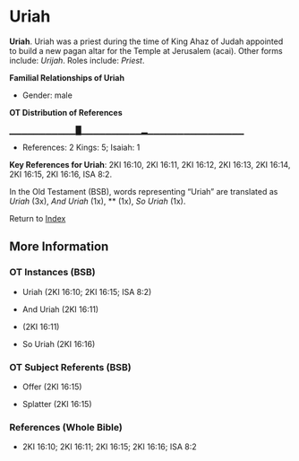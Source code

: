 # Uriah
**Uriah**. 
Uriah was a priest during the time of King Ahaz of Judah appointed to build a new pagan altar for the Temple at Jerusalem (acai). 
Other forms include: 
*Urijah*. 
Roles include: 
_Priest_. 




**Familial Relationships of Uriah**


* Gender: male


**OT Distribution of References**

▁▁▁▁▁▁▁▁▁▁▁█▁▁▁▁▁▁▁▁▁▁▂▁▁▁▁▁▁▁▁▁▁▁▁▁▁▁▁
* References: 2 Kings: 5; Isaiah: 1



**Key References for Uriah**: 
2KI 16:10, 2KI 16:11, 2KI 16:12, 2KI 16:13, 2KI 16:14, 2KI 16:15, 2KI 16:16, ISA 8:2. 


In the Old Testament (BSB), words representing “Uriah” are translated as 
*Uriah* (3x), *And Uriah* (1x), ** (1x), *So Uriah* (1x). 




Return to [Index](00-Index.md)

## More Information

### OT Instances (BSB)

* Uriah (2KI 16:10; 2KI 16:15; ISA 8:2)

* And Uriah (2KI 16:11)

*  (2KI 16:11)

* So Uriah (2KI 16:16)



### OT Subject Referents (BSB)

* Offer (2KI 16:15)

* Splatter (2KI 16:15)



### References (Whole Bible)

* 2KI 16:10; 2KI 16:11; 2KI 16:15; 2KI 16:16; ISA 8:2



